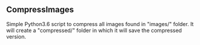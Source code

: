 ## CompressImages

Simple Python3.6 script to compress all images found in "images/" folder. It will create a "compressed/" folder in which it will save the compressed version. 
